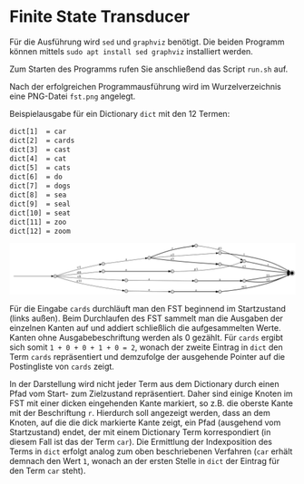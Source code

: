 # Finite State Transducer

Für die Ausführung wird `sed` und `graphviz` benötigt. Die beiden Programm können mittels `sudo apt install sed graphviz`
installiert werden.

Zum Starten des Programms rufen Sie anschließend das Script `run.sh` auf.

Nach der erfolgreichen Programmausführung wird im Wurzelverzeichnis eine PNG-Datei `fst.png` angelegt.

Beispielausgabe für ein Dictionary `dict` mit den 12 Termen:

```
dict[1]  = car
dict[2]  = cards
dict[3]  = cast
dict[4]  = cat
dict[5]  = cats
dict[6]  = do
dict[7]  = dogs
dict[8]  = sea
dict[9]  = seal
dict[10] = seat
dict[11] = zoo
dict[12] = zoom
```

![Alt text](img/fst.png?raw=true)

Für die Eingabe `cards` durchläuft man den FST beginnend im Startzustand (links außen). Beim Durchlaufen des FST
sammelt man die Ausgaben der einzelnen Kanten auf und addiert schließlich die aufgesammelten Werte. Kanten ohne
Ausgabebeschriftung werden als 0 gezählt. Für `cards` ergibt sich somit `1 + 0 + 0 + 1 + 0 = 2`, wonach der zweite
Eintrag in `dict` den Term `cards` repräsentiert und demzufolge der ausgehende Pointer auf die Postingliste von
`cards` zeigt. 

In der Darstellung wird nicht jeder Term aus dem Dictionary durch einen Pfad vom Start- zum Zielzustand repräsentiert.
Daher sind einige Knoten im FST mit einer dicken eingehenden Kante markiert, so z.B. die oberste Kante mit der 
Beschriftung `r`. Hierdurch soll angezeigt werden, dass an dem Knoten, auf die die dick markierte Kante zeigt, ein Pfad
(ausgehend vom Startzustand) endet, der mit einem Dictionary Term korrespondiert (in diesem Fall ist das der Term `car`).
Die Ermittlung der Indexposition des Terms in `dict` erfolgt analog zum oben beschriebenen Verfahren (`car` erhält
demnach den Wert `1`, wonach an der ersten Stelle in `dict` der Eintrag für den Term `car` steht).
